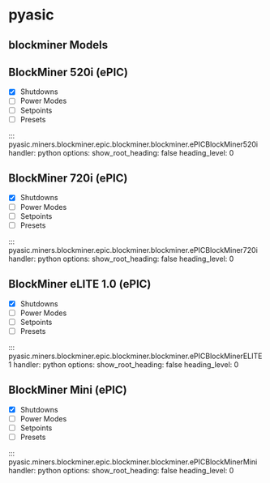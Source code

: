 # pyasic
## blockminer Models

## BlockMiner 520i (ePIC)

- [x] Shutdowns
- [ ] Power Modes
- [ ] Setpoints
- [ ] Presets

::: pyasic.miners.blockminer.epic.blockminer.blockminer.ePICBlockMiner520i
    handler: python
    options:
        show_root_heading: false
        heading_level: 0

## BlockMiner 720i (ePIC)

- [x] Shutdowns
- [ ] Power Modes
- [ ] Setpoints
- [ ] Presets

::: pyasic.miners.blockminer.epic.blockminer.blockminer.ePICBlockMiner720i
    handler: python
    options:
        show_root_heading: false
        heading_level: 0

## BlockMiner eLITE 1.0 (ePIC)

- [x] Shutdowns
- [ ] Power Modes
- [ ] Setpoints
- [ ] Presets

::: pyasic.miners.blockminer.epic.blockminer.blockminer.ePICBlockMinerELITE1
    handler: python
    options:
        show_root_heading: false
        heading_level: 0

## BlockMiner Mini (ePIC)

- [x] Shutdowns
- [ ] Power Modes
- [ ] Setpoints
- [ ] Presets

::: pyasic.miners.blockminer.epic.blockminer.blockminer.ePICBlockMinerMini
    handler: python
    options:
        show_root_heading: false
        heading_level: 0

